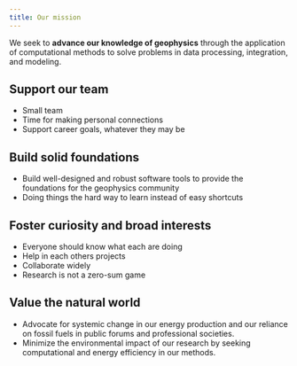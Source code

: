 ```yaml
---
title: Our mission
---
```


<div class="lead">

We seek to **advance our knowledge of geophysics** through the
application of computational methods to solve problems in data processing,
integration, and modeling.

</div>

## Support our team

* Small team
* Time for making personal connections
* Support career goals, whatever they may be

## Build solid foundations

* Build well-designed and robust software tools to provide the foundations for
  the geophysics community
* Doing things the hard way to learn instead of easy shortcuts

## Foster curiosity and broad interests

* Everyone should know what each are doing
* Help in each others projects
* Collaborate widely
* Research is not a zero-sum game

## Value the natural world

* Advocate for systemic change in our energy production and our reliance on
  fossil fuels in public forums and professional societies.
* Minimize the environmental impact of our research by seeking computational
  and energy efficiency in our methods.
